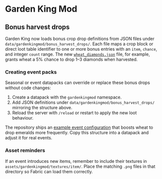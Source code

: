 # Garden King Mod

## Bonus harvest drops

Garden King now loads bonus crop drop definitions from JSON files under `data/gardenkingmod/bonus_harvest_drops/`. Each file maps a crop block or direct loot table identifier to one or more bonus entries with an `item`, `chance`, and integer `count` range. The new [`wheat_diamonds.json`](src/main/resources/data/gardenkingmod/bonus_harvest_drops/wheat_diamonds.json) file, for example, grants wheat a 5% chance to drop 1–3 diamonds when harvested.

### Creating event packs

Seasonal or event datapacks can override or replace these bonus drops without code changes:

1. Create a datapack with the `gardenkingmod` namespace.
2. Add JSON definitions under `data/gardenkingmod/bonus_harvest_drops/` mirroring the structure above.
3. Reload the server with `/reload` or restart to apply the new loot behaviour.

The repository ships an [example event configuration](src/main/resources/data/gardenkingmod_event_example/bonus_harvest_drops/wheat_diamonds.json) that boosts wheat to drop emeralds more frequently. Copy this structure into a datapack and adjust it for real events.

### Asset reminders

If an event introduces new items, remember to include their textures in `assets/gardenkingmod/textures/item/`. Place the matching `.png` files in that directory so Fabric can load them correctly.

